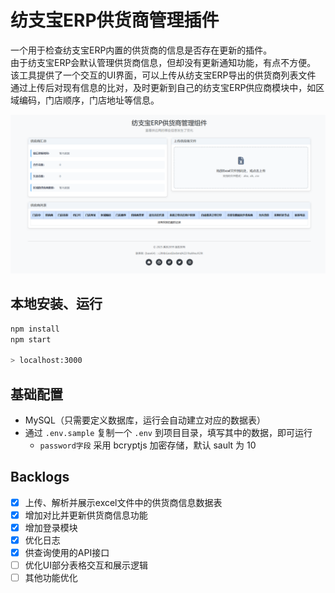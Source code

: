 # 纺支宝ERP供货商管理插件

一个用于检查纺支宝ERP内置的供货商的信息是否存在更新的插件。<br>
由于纺支宝ERP会默认管理供货商信息，但却没有更新通知功能，有点不方便。<br>
该工具提供了一个交互的UI界面，可以上传从纺支宝ERP导出的供货商列表文件<br>
通过上传后对现有信息的比对，及时更新到自己的纺支宝ERP供应商模块中，如区域编码，门店顺序，门店地址等信息。<br>

![](screenshot.png)

## 本地安装、运行

```sh
npm install
npm start

> localhost:3000
```

## 基础配置

- MySQL（只需要定义数据库，运行会自动建立对应的数据表）
- 通过 ``` .env.sample ``` 复制一个 ``` .env ``` 到项目目录，填写其中的数据，即可运行
	- ``` password字段 ``` 采用 bcryptjs 加密存储，默认 sault 为 10

## Backlogs

- [x] 上传、解析并展示excel文件中的供货商信息数据表
- [x] 增加对比并更新供货商信息功能
- [x] 增加登录模块
- [x] 优化日志
- [x] 供查询使用的API接口
- [ ] 优化UI部分表格交互和展示逻辑
- [ ] 其他功能优化